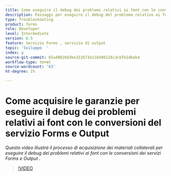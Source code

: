 ```yaml
---
title: Come eseguire il debug dei problemi relativi ai font con le conversioni dei servizi Forms e Output
description: Passaggi per eseguire il debug del problema relativo ai font con il servizio Forms e Output
type: Troubleshooting
product: forms
role: Developer
level: Intermediate
version: 6.5
feature: Servizio Forms , servizio di output
topic: 'Sviluppo  '
index: y
source-git-commit: 65a40826d3be322673e116d98124c3cbfb1d6eb4
workflow-type: tm+mt
source-wordcount: '63'
ht-degree: 1%

---
```



# Come acquisire le garanzie per eseguire il debug dei problemi relativi ai font con le conversioni del servizio Forms e Output

*Questo video illustra il processo di acquisizione dei materiali collaterali per eseguire il debug dei problemi relativi ai font con le conversioni dei servizi Forms e Output .*

>[!VIDEO](https://video.tv.adobe.com/v/335487?quality=9&learn=on)
